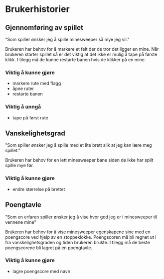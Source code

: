 # Brukerhistorier


## Gjennomføring av spillet

"Som spiller ønsker jeg å spille minesweeper så mye jeg vil."

Brukeren har behov for å markere et felt der de tror det ligger en mine. Når brukeren starter spillet så er det viktig at det ikke er mulig å tape på første klikk. I tilegg må de kunne restarte banen hvis de klikker på en mine.

### Viktig å kunne gjøre

- markere rute med flagg
- åpne ruter
- restarte banen

### Viktig å unngå

- tape på først rute

## Vanskelighetsgrad

"Som spiller ønsker jeg å spille med et lite brett slik at jeg kan lære meg spillet."

Brukeren har behov for en lett minesweeper bane siden de ikke har spilt spille mye før.

### Viktig å kunne gjøre

- endre størrelse på brettet

## Poengtavle

"Som en erfaren spiller ønsker jeg å vise hvor god jeg er i minesweeper til vennene mine"

Brukeren har behov for å vise minesweeper egenskapene sine med en poengscore ved hjelp av en stoppeklokke. Poengscoren må bli regnet ut i fra vanskelighetsgraden og tiden brukeren brukte. I tilegg må de beste poengscorene bli lagret på en poengtavle.

### Viktig å kunne gjøre

- lagre poengscore med navn